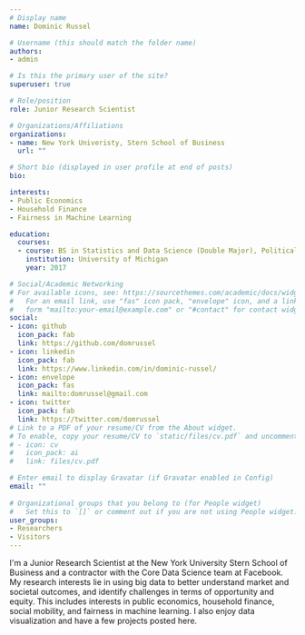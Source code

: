 ```yaml
---
# Display name
name: Dominic Russel

# Username (this should match the folder name)
authors:
- admin

# Is this the primary user of the site?
superuser: true

# Role/position
role: Junior Research Scientist

# Organizations/Affiliations
organizations:
- name: New York Univeristy, Stern School of Business
  url: ""

# Short bio (displayed in user profile at end of posts)
bio:

interests:
- Public Economics
- Household Finance
- Fairness in Machine Learning

education:
  courses:
  - course: BS in Statistics and Data Science (Double Major), Political Science (Minor)
    institution: University of Michigan
    year: 2017

# Social/Academic Networking
# For available icons, see: https://sourcethemes.com/academic/docs/widgets/#icons
#   For an email link, use "fas" icon pack, "envelope" icon, and a link in the
#   form "mailto:your-email@example.com" or "#contact" for contact widget.
social:
- icon: github
  icon_pack: fab
  link: https://github.com/domrussel
- icon: linkedin
  icon_pack: fab
  link: https://www.linkedin.com/in/dominic-russel/
- icon: envelope
  icon_pack: fas
  link: mailto:domrussel@gmail.com
- icon: twitter
  icon_pack: fab
  link: https://twitter.com/domrussel
# Link to a PDF of your resume/CV from the About widget.
# To enable, copy your resume/CV to `static/files/cv.pdf` and uncomment the lines below.  
# - icon: cv
#   icon_pack: ai
#   link: files/cv.pdf

# Enter email to display Gravatar (if Gravatar enabled in Config)
email: ""
  
# Organizational groups that you belong to (for People widget)
#   Set this to `[]` or comment out if you are not using People widget.  
user_groups:
- Researchers
- Visitors
---
```


I'm a Junior Research Scientist at the New York University Stern School of Business and a contractor with the Core Data Science team at Facebook. My research interests lie in using big data to better understand market and societal outcomes, and identify challenges in terms of opportunity and equity. This includes interests in public economics, household finance, social mobility, and fairness in machine learning. I also enjoy data visualization and have a few projects posted here.